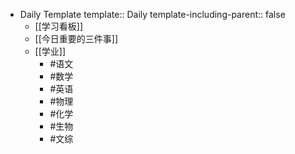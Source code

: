 - Daily Template
  template:: Daily
  template-including-parent:: false
	- [[学习看板]]
	- [[今日重要的三件事]]
	- [[学业]]
		- #语文
		- #数学
		- #英语
		- #物理
		- #化学
		- #生物
		- #文综